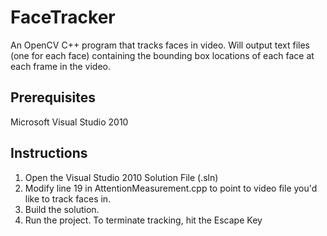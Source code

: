 # FaceTracker
An OpenCV C++ program that tracks faces in video. Will output text files (one for each face) containing the bounding box
locations of each face at each frame in the video.

## Prerequisites
Microsoft Visual Studio 2010

## Instructions
1. Open the Visual Studio 2010 Solution File (.sln)
2. Modify line 19 in AttentionMeasurement.cpp to point to video file you'd like to track faces in.
3. Build the solution.
4. Run the project. To terminate tracking, hit the Escape Key
